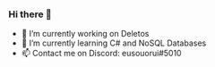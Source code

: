 ### Hi there 👋


- 🔭 I’m currently working on Deletos
- 🌱 I’m currently learning C# and NoSQL Databases
- 📫 Contact me on Discord: eusouorui#5010 
